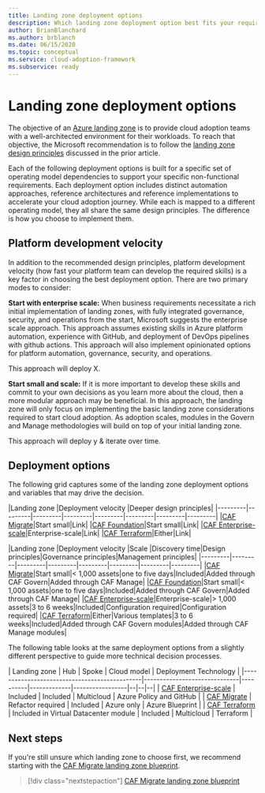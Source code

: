 ```yaml
---
title: Landing zone deployment options
description: Which landing zone deployment option best fits your requirements
author: BrianBlanchard
ms.author: brblanch
ms.date: 06/15/2020
ms.topic: conceptual
ms.service: cloud-adoption-framework
ms.subservice: ready
---
```


# Landing zone deployment options

The objective of an [Azure landing zone](./index.md) is to provide cloud adoption teams with a well-architected environment for their workloads. To reach that objective, the Microsoft recommendation is to follow the [landing zone design principles](./design-principles.md) discussed in the prior article.

Each of the following deployment options is built for a specific set of operating model dependencies to support your specific non-functional requirements. Each deployment option includes distinct automation approaches, reference architectures and reference implementations to accelerate your cloud adoption journey. While each is mapped to a different operating model, they all share the same design principles. The difference is how you choose to implement them.

## Platform development velocity

In addition to the recommended design principles, platform development velocity (how fast your platform team can develop the required skills) is a key factor in choosing the best deployment option. There are two primary modes to consider:

**Start with enterprise scale:** When business requirements necessitate a rich initial implementation of landing zones, with fully integrated governance, security, and operations from the start, Microsoft suggests the enterprise scale approach. This approach assumes existing skills in Azure platform automation, experience with GitHub, and deployment of DevOps pipelines with github actions. This approach will also implement opinionated options for platform automation, governance, security, and operations.

This approach will deploy X.

**Start small and scale:** If it is more important to develop these skills and commit to your own decisions as you learn more about the cloud, then a more modular approach may be beneficial. In this approach, the landing zone will only focus on implementing the basic landing zone considerations required to start cloud adoption. As adoption scales, modules in the Govern and Manage methodologies will build on top of your initial landing zone.

This approach will deploy y & iterate over time.

## Deployment options

The following grid captures some of the landing zone deployment options and variables that may drive the decision.

|Landing zone  |Deployment velocity  |Deeper design principles|
|---------|---------|---------|---------|---------|---------|---------|---------|
|[CAF Migrate](./migrate-landing-zone.md)|Start small|Link|
|[CAF Foundation](./foundation-blueprint.md)|Start small|Link|
|[CAF Enterprise-scale](./enterprise-scale.md)|Enterprise-scale|Link|
|[CAF Terraform](./terraform-landing-zone.md)|Either|Link|



|Landing zone  |Deployment velocity  |Scale  |Discovery time|Design principles|Governance principles|Management principles|
|---------|---------|---------|---------|---------|---------|---------|---------|
|[CAF Migrate](./migrate-landing-zone.md)|Start small|< 1,000 assets|one to five days|Included|Added through CAF Govern|Added through CAF Manage|
|[CAF Foundation](./foundation-blueprint.md)|Start small|< 1,000 assets|one to five days|Included|Added through CAF Govern|Added through CAF Manage|
|[CAF Enterprise-scale](./enterprise-scale.md)|Enterprise-scale|> 1,000 assets|3 to 6 weeks|Included|Configuration required|Configuration required|
|[CAF Terraform](./terraform-landing-zone.md)|Either|Various templates|3 to 6 weeks|Included|Added through CAF Govern modules|Added through CAF Manage modules|

The following table looks at the same deployment options from a slightly different perspective to guide more technical decision processes.

| Landing zone                                 | Hub                          | Spoke    | Cloud model | Deployment Technology |
|----------------------------------------------|------------------------------|----------|-------------|-----------------|--|--|--|
| [CAF Enterprise-scale](./enterprise-scale.md) | Included       | Included | Multicloud  | Azure Policy and GitHub |
| [CAF Migrate](./migrate-landing-zone.md)     | Refactor required            | Included | Azure only  | Azure Blueprint |
| [CAF Terraform](./terraform-landing-zone.md) | Included in Virtual Datacenter module       | Included | Multicloud  | Terraform       |

## Next steps

If you're still unsure which landing zone to choose first, we recommend starting with the [CAF Migrate landing zone blueprint](./migrate-landing-zone.md).

> [!div class="nextstepaction"]
> [CAF Migrate landing zone blueprint](./migrate-landing-zone.md)
